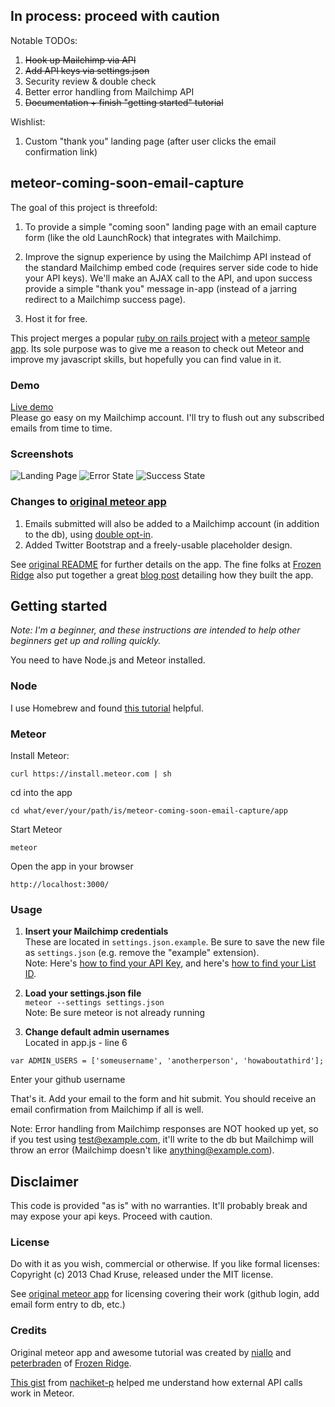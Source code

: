 ## In process: proceed with caution  

Notable TODOs:  

1.  ~~Hook up Mailchimp via API~~  
2.  ~~Add API keys via settings.json~~
3.  Security review & double check
4.  Better error handling from Mailchimp API
5.  ~~Documentation + finish "getting started" tutorial~~

Wishlist:

1.  Custom "thank you" landing page (after user clicks the email confirmation link)
 
## meteor-coming-soon-email-capture  
The goal of this project is threefold:  

1. To provide a simple "coming soon" landing page with an email capture form (like the old LaunchRock) that integrates with Mailchimp.  

2. Improve the signup experience by using the Mailchimp API instead of the standard Mailchimp embed code (requires server side code to hide your API keys). We'll make an AJAX call to the API, and upon success provide a simple "thank you" message in-app (instead of a jarring redirect to a Mailchimp success page).  

3. Host it for free.

This project merges a popular [ruby on rails project](https://github.com/RailsApps/rails-prelaunch-signup) with a [meteor sample app](https://github.com/FrozenRidge/mongolab-meteor-leadcapture-app). Its sole purpose was to give me a reason to check out Meteor and improve my javascript skills, but hopefully you can find value in it.

### Demo
[Live demo](https://github.com/chadokruse/meteor-coming-soon-email-capture)  
Please go easy on my Mailchimp account. I'll try to flush out any subscribed emails from time to time.

### Screenshots

![Landing Page](https://github.com/chadokruse/rails-prelaunch-signup-1click/raw/master/screenshot-main.png)
![Error State](https://github.com/chadokruse/rails-prelaunch-signup-1click/raw/master/screenshot-error.png)
![Success State](https://github.com/chadokruse/rails-prelaunch-signup-1click/raw/master/screenshot-success.png)

### Changes to [original meteor app](https://github.com/FrozenRidge/mongolab-meteor-leadcapture-app)
1. Emails submitted will also be added to a Mailchimp account (in addition to the db), using [double opt-in](http://kb.mailchimp.com/article/how-does-confirmed-optin-or-double-optin-work).
2. Added Twitter Bootstrap and a freely-usable placeholder design.

See [original README](https://github.com/FrozenRidge/mongolab-meteor-leadcapture-app) for further details on the app. The fine folks at [Frozen Ridge](http://frozenridge.co/) also put together a great [blog post](http://blog.mongolab.com/2013/05/build-your-own-lead-capture-page-with-meteor-and-mongolab-in-minutes/) detailing how they built the app.

## Getting started

*Note: I'm a beginner, and these instructions are intended to help other beginners get up and rolling quickly.*

You need to have Node.js and Meteor installed.

### Node  

I use Homebrew and found [this tutorial](http://madebyhoundstooth.com/blog/install-node-with-homebrew-on-os-x/) helpful.  

### Meteor

Install Meteor:

`curl https://install.meteor.com | sh`

cd into the app

`cd what/ever/your/path/is/meteor-coming-soon-email-capture/app`

Start Meteor

`meteor`

Open the app in your browser

`http://localhost:3000/`

### Usage
1.  **Insert your Mailchimp credentials**  
These are located in `settings.json.example`. Be sure to save the new file as `settings.json` (e.g. remove the "example" extension).  
Note: Here's [how to find your API Key](http://kb.mailchimp.com/article/where-can-i-find-my-api-key), and here's [how to find your List ID](http://kb.mailchimp.com/article/how-can-i-find-my-list-id).  

2.  **Load your settings.json file**   
`meteor --settings settings.json`  
Note: Be sure meteor is not already running  

3.  **Change default admin usernames**  
Located in app.js - line 6   
```
var ADMIN_USERS = ['someusername', 'anotherperson', 'howaboutathird'];
```  
Enter your github username

That's it. Add your email to the form and hit submit. You should receive an email confirmation from Mailchimp if all is well.

Note: Error handling from Mailchimp responses are NOT hooked up yet, so if you test using test@example.com, it'll write to the db but Mailchimp will throw an error (Mailchimp doesn't like anything@example.com).


## Disclaimer  

This code is provided "as is" with no warranties. It'll probably break and may expose your api keys. Proceed with caution.

### License

Do with it as you wish, commercial or otherwise. If you like formal licenses: Copyright (c) 2013 Chad Kruse, released under the MIT license.  

See [original meteor app](https://github.com/FrozenRidge/mongolab-meteor-leadcapture-app) for licensing covering their work (github login, add email form entry to db, etc.)

### Credits

Original meteor app and awesome tutorial was created by [niallo](https://github.com/niallo) and [peterbraden](https://github.com/peterbraden) of [Frozen Ridge](http://frozenridge.co/).

[This gist](https://gist.github.com/nachiket-p/2922814) from [nachiket-p](https://github.com/nachiket-p) helped me understand how external API calls work in Meteor.




